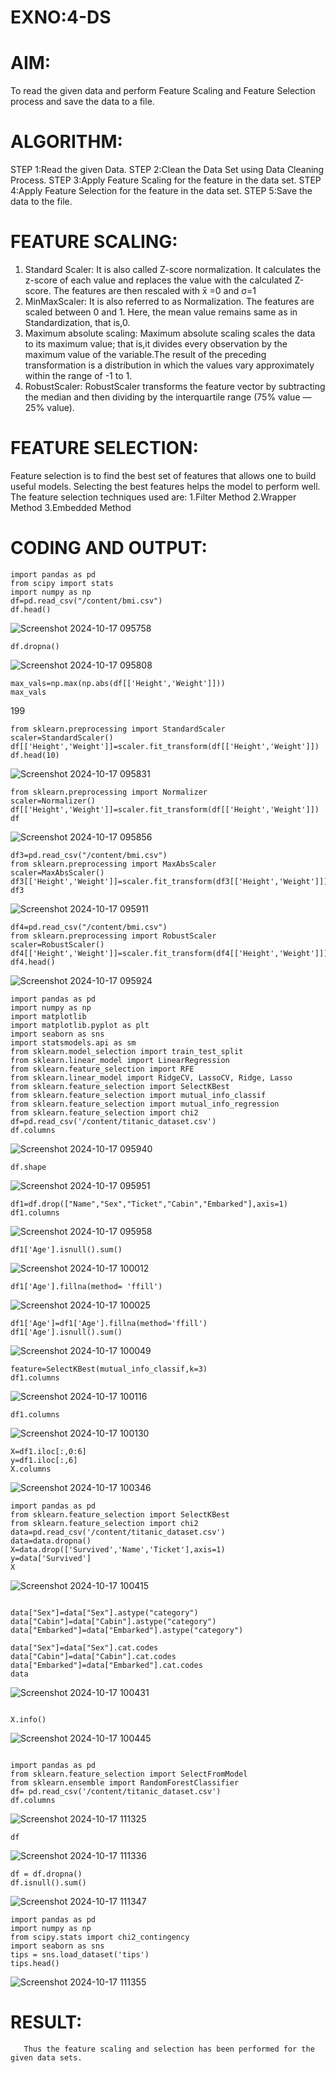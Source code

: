 # EXNO:4-DS
# AIM:
To read the given data and perform Feature Scaling and Feature Selection process and save the
data to a file.

# ALGORITHM:
STEP 1:Read the given Data.
STEP 2:Clean the Data Set using Data Cleaning Process.
STEP 3:Apply Feature Scaling for the feature in the data set.
STEP 4:Apply Feature Selection for the feature in the data set.
STEP 5:Save the data to the file.

# FEATURE SCALING:
1. Standard Scaler: It is also called Z-score normalization. It calculates the z-score of each value and replaces the value with the calculated Z-score. The features are then rescaled with x̄ =0 and σ=1
2. MinMaxScaler: It is also referred to as Normalization. The features are scaled between 0 and 1. Here, the mean value remains same as in Standardization, that is,0.
3. Maximum absolute scaling: Maximum absolute scaling scales the data to its maximum value; that is,it divides every observation by the maximum value of the variable.The result of the preceding transformation is a distribution in which the values vary approximately within the range of -1 to 1.
4. RobustScaler: RobustScaler transforms the feature vector by subtracting the median and then dividing by the interquartile range (75% value — 25% value).

# FEATURE SELECTION:
Feature selection is to find the best set of features that allows one to build useful models. Selecting the best features helps the model to perform well.
The feature selection techniques used are:
1.Filter Method
2.Wrapper Method
3.Embedded Method

# CODING AND OUTPUT:
```
import pandas as pd
from scipy import stats
import numpy as np
df=pd.read_csv("/content/bmi.csv")
df.head()
```

![Screenshot 2024-10-17 095758](https://github.com/user-attachments/assets/c0a49cef-cffe-4d94-9bab-0b6a98f34018)

```
df.dropna()
```

![Screenshot 2024-10-17 095808](https://github.com/user-attachments/assets/0a7909b0-b884-4ec0-b54e-1295d84dbb94)

```
max_vals=np.max(np.abs(df[['Height','Weight']]))
max_vals
```
199
```
from sklearn.preprocessing import StandardScaler
scaler=StandardScaler()
df[['Height','Weight']]=scaler.fit_transform(df[['Height','Weight']])
df.head(10)
```

![Screenshot 2024-10-17 095831](https://github.com/user-attachments/assets/07e37ad5-bb93-41e1-bc76-c0b8d6188d78)

```
from sklearn.preprocessing import Normalizer
scaler=Normalizer()
df[['Height','Weight']]=scaler.fit_transform(df[['Height','Weight']])
df
```

![Screenshot 2024-10-17 095856](https://github.com/user-attachments/assets/1d9f4e0b-e80f-48aa-9994-48d91c2d8bcc)

```
df3=pd.read_csv("/content/bmi.csv")
from sklearn.preprocessing import MaxAbsScaler
scaler=MaxAbsScaler()
df3[['Height','Weight']]=scaler.fit_transform(df3[['Height','Weight']])
df3
```

![Screenshot 2024-10-17 095911](https://github.com/user-attachments/assets/dcade62c-7257-4f44-bc24-a4f278928dc3)

```
df4=pd.read_csv("/content/bmi.csv")
from sklearn.preprocessing import RobustScaler
scaler=RobustScaler()
df4[['Height','Weight']]=scaler.fit_transform(df4[['Height','Weight']])
df4.head()
```

![Screenshot 2024-10-17 095924](https://github.com/user-attachments/assets/3878ba6f-f54e-4173-863d-e8916e0b1b97)

```
import pandas as pd
import numpy as np
import matplotlib
import matplotlib.pyplot as plt
import seaborn as sns
import statsmodels.api as sm
from sklearn.model_selection import train_test_split
from sklearn.linear_model import LinearRegression
from sklearn.feature_selection import RFE
from sklearn.linear_model import RidgeCV, LassoCV, Ridge, Lasso
from sklearn.feature_selection import SelectKBest
from sklearn.feature_selection import mutual_info_classif
from sklearn.feature_selection import mutual_info_regression
from sklearn.feature_selection import chi2
df=pd.read_csv('/content/titanic_dataset.csv')
df.columns
```

![Screenshot 2024-10-17 095940](https://github.com/user-attachments/assets/3e2212f9-6f45-4e6b-9ff4-bd9109c7f96a)

```
df.shape
```

![Screenshot 2024-10-17 095951](https://github.com/user-attachments/assets/6003efd3-b9e9-4728-878b-9e52bbeb4ad5)

```
df1=df.drop(["Name","Sex","Ticket","Cabin","Embarked"],axis=1)
df1.columns
```

![Screenshot 2024-10-17 095958](https://github.com/user-attachments/assets/1091ebab-785a-4cee-bda6-b00d38c0c0f2)

```
df1['Age'].isnull().sum()
```

![Screenshot 2024-10-17 100012](https://github.com/user-attachments/assets/ab3407ea-9c4e-48ed-b1f9-5e4744c05db3)

```
df1['Age'].fillna(method= 'ffill')
```

![Screenshot 2024-10-17 100025](https://github.com/user-attachments/assets/27f0c7f3-1046-4638-9cbb-d13e1630f2d6)

```
df1['Age']=df1['Age'].fillna(method='ffill')
df1['Age'].isnull().sum()
```

![Screenshot 2024-10-17 100049](https://github.com/user-attachments/assets/135fd06e-bca2-4fb0-8e0b-eb5e73212d07)

```
feature=SelectKBest(mutual_info_classif,k=3)
df1.columns
```

![Screenshot 2024-10-17 100116](https://github.com/user-attachments/assets/06009f2a-71b0-4f25-a6a9-5f3bb4f7fae7)

```
df1.columns
```

![Screenshot 2024-10-17 100130](https://github.com/user-attachments/assets/094e0936-d4b9-42bd-86e8-a0ae720d09c1)

```
X=df1.iloc[:,0:6]
y=df1.iloc[:,6]
X.columns
```

![Screenshot 2024-10-17 100346](https://github.com/user-attachments/assets/d19bfd7c-00fc-4249-928d-85694d49e78b)

```
import pandas as pd
from sklearn.feature_selection import SelectKBest
from sklearn.feature_selection import chi2
data=pd.read_csv('/content/titanic_dataset.csv')
data=data.dropna()
X=data.drop(['Survived','Name','Ticket'],axis=1)
y=data['Survived']
X
```

![Screenshot 2024-10-17 100415](https://github.com/user-attachments/assets/20a5bc79-1f74-4b6d-814d-478cabceb5df)
```

data["Sex"]=data["Sex"].astype("category")
data["Cabin"]=data["Cabin"].astype("category")
data["Embarked"]=data["Embarked"].astype("category")

data["Sex"]=data["Sex"].cat.codes
data["Cabin"]=data["Cabin"].cat.codes
data["Embarked"]=data["Embarked"].cat.codes
data
```

![Screenshot 2024-10-17 100431](https://github.com/user-attachments/assets/215870d6-2849-4537-ba82-6982038f8bd8)
```

X.info()
```

![Screenshot 2024-10-17 100445](https://github.com/user-attachments/assets/0c0d1bf6-1d13-4962-a7b1-6f617a70fad4)
```

import pandas as pd
from sklearn.feature_selection import SelectFromModel
from sklearn.ensemble import RandomForestClassifier
df= pd.read_csv('/content/titanic_dataset.csv')
df.columns
```

![Screenshot 2024-10-17 111325](https://github.com/user-attachments/assets/c52a19ad-def3-4146-ad39-cd432ea7a84b)
```
df
```

![Screenshot 2024-10-17 111336](https://github.com/user-attachments/assets/56894349-20a9-4ecd-bc01-b22eea4cefe8)

```
df = df.dropna()
df.isnull().sum()
```

![Screenshot 2024-10-17 111347](https://github.com/user-attachments/assets/0801609b-c8b3-4e9d-b12b-c0fe8612f4f2)

```
import pandas as pd
import numpy as np
from scipy.stats import chi2_contingency
import seaborn as sns
tips = sns.load_dataset('tips')
tips.head()
```

![Screenshot 2024-10-17 111355](https://github.com/user-attachments/assets/bebd9760-5bf2-4116-8db5-aa67e8cbe1a8)

       
# RESULT:
       Thus the feature scaling and selection has been performed for the given data sets.
